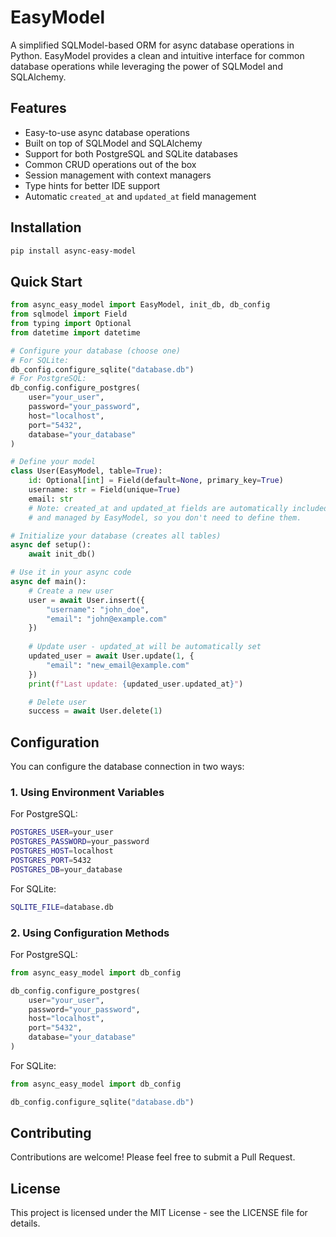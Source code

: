 # EasyModel

A simplified SQLModel-based ORM for async database operations in Python. EasyModel provides a clean and intuitive interface for common database operations while leveraging the power of SQLModel and SQLAlchemy.

## Features

- Easy-to-use async database operations
- Built on top of SQLModel and SQLAlchemy
- Support for both PostgreSQL and SQLite databases
- Common CRUD operations out of the box
- Session management with context managers
- Type hints for better IDE support
- Automatic `created_at` and `updated_at` field management

## Installation

```bash
pip install async-easy-model
```

## Quick Start

```python
from async_easy_model import EasyModel, init_db, db_config
from sqlmodel import Field
from typing import Optional
from datetime import datetime

# Configure your database (choose one)
# For SQLite:
db_config.configure_sqlite("database.db")
# For PostgreSQL:
db_config.configure_postgres(
    user="your_user",
    password="your_password",
    host="localhost",
    port="5432",
    database="your_database"
)

# Define your model
class User(EasyModel, table=True):
    id: Optional[int] = Field(default=None, primary_key=True)
    username: str = Field(unique=True)
    email: str
    # Note: created_at and updated_at fields are automatically included
    # and managed by EasyModel, so you don't need to define them.

# Initialize your database (creates all tables)
async def setup():
    await init_db()

# Use it in your async code
async def main():
    # Create a new user
    user = await User.insert({
        "username": "john_doe",
        "email": "john@example.com"
    })
    
    # Update user - updated_at will be automatically set
    updated_user = await User.update(1, {
        "email": "new_email@example.com"
    })
    print(f"Last update: {updated_user.updated_at}")

    # Delete user
    success = await User.delete(1)
```

## Configuration

You can configure the database connection in two ways:

### 1. Using Environment Variables

For PostgreSQL:
```bash
POSTGRES_USER=your_user
POSTGRES_PASSWORD=your_password
POSTGRES_HOST=localhost
POSTGRES_PORT=5432
POSTGRES_DB=your_database
```

For SQLite:
```bash
SQLITE_FILE=database.db
```

### 2. Using Configuration Methods

For PostgreSQL:
```python
from async_easy_model import db_config

db_config.configure_postgres(
    user="your_user",
    password="your_password",
    host="localhost",
    port="5432",
    database="your_database"
)
```

For SQLite:
```python
from async_easy_model import db_config

db_config.configure_sqlite("database.db")
```

## Contributing

Contributions are welcome! Please feel free to submit a Pull Request.

## License

This project is licensed under the MIT License - see the LICENSE file for details.
